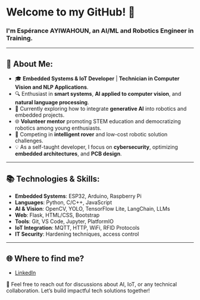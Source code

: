 # Welcome to my GitHub! 👋

### I'm Espérance AYIWAHOUN, an AI/ML and Robotics Engineer in Training.

---

## 📌 About Me:
- 🎓 **Embedded Systems & IoT Developer** | **Technician in Computer Vision and NLP Applications**.
- 🔍 Enthusiast in **smart systems**, **AI applied to computer vision**, and **natural language processing**.
- 🚀 Currently exploring how to integrate **generative AI** into robotics and embedded projects.
- 🌐 **Volunteer mentor** promoting STEM education and democratizing robotics among young enthusiasts.
- 🔧 Competing in **intelligent rover** and low-cost robotic solution challenges.
- 💡 As a self-taught developer, I focus on **cybersecurity**, optimizing **embedded architectures**, and **PCB design**.

---  

## 📚 Technologies & Skills:
- **Embedded Systems**: ESP32, Arduino, Raspberry Pi
- **Languages**: Python, C/C++, JavaScript
- **AI & Vision**: OpenCV, YOLO, TensorFlow Lite, LangChain, LLMs
- **Web**: Flask, HTML/CSS, Bootstrap
- **Tools**: Git, VS Code, Jupyter, PlatformIO
- **IoT Integration**: MQTT, HTTP, WiFi, RFID Protocols
- **IT Security**: Hardening techniques, access control

---

## 🌐 Where to find me?
- [LinkedIn](https://linkedin.com/in/esperance-ayiwahoun)

💬 Feel free to reach out for discussions about AI, IoT, or any technical collaboration. 
Let’s build impactful tech solutions together!
